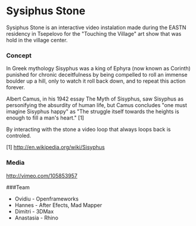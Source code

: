 Sysiphus Stone
=============
Sysiphus Stone is an interactive video instalation made during the EASTN residency in Tsepelovo for the "Touching the Village" art show that was hold in the village center.

### Concept

In Greek mythology Sisyphus was a king of Ephyra (now known as Corinth) punished for chronic deceitfulness by being compelled to roll an immense boulder up a hill, only to watch it roll back down, and to repeat this action forever.

Albert Camus, in his 1942 essay The Myth of Sisyphus, saw Sisyphus as personifying the absurdity of human life, but Camus concludes "one must imagine Sisyphus happy" as "The struggle itself towards the heights is enough to fill a man's heart." [1]

By interacting with the stone a video loop that always loops back is controled.

[1] http://en.wikipedia.org/wiki/Sisyphus

### Media

http://vimeo.com/105853957


###Team

* Ovidiu - Openframeworks
* Hannes - After Efects, Mad Mapper
* Dimitri - 3DMax
* Anastasia - Rhino

